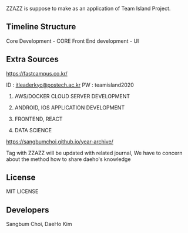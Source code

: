 ZZAZZ is suppose to make as an application of Team Island Project.

## Timeline Structure
Core Development - CORE
Front End development - UI

## Extra Sources
https://fastcampus.co.kr/

  ID : itleaderkyc@postech.ac.kr PW : teamisland2020

  1) AWS/DOCKER CLOUD SERVER DEVELOPMENT

  2) ANDROID, IOS APPLICATION DEVELOPMENT

  3) FRONTEND, REACT

  4) DATA SCIENCE
  
https://sangbumchoi.github.io/year-archive/

  Tag with ZZAZZ will be updated with related journal, We have to concern about the method how to share daeho's knowledge

## License

  MIT LICENSE

## Developers
Sangbum Choi, DaeHo Kim
